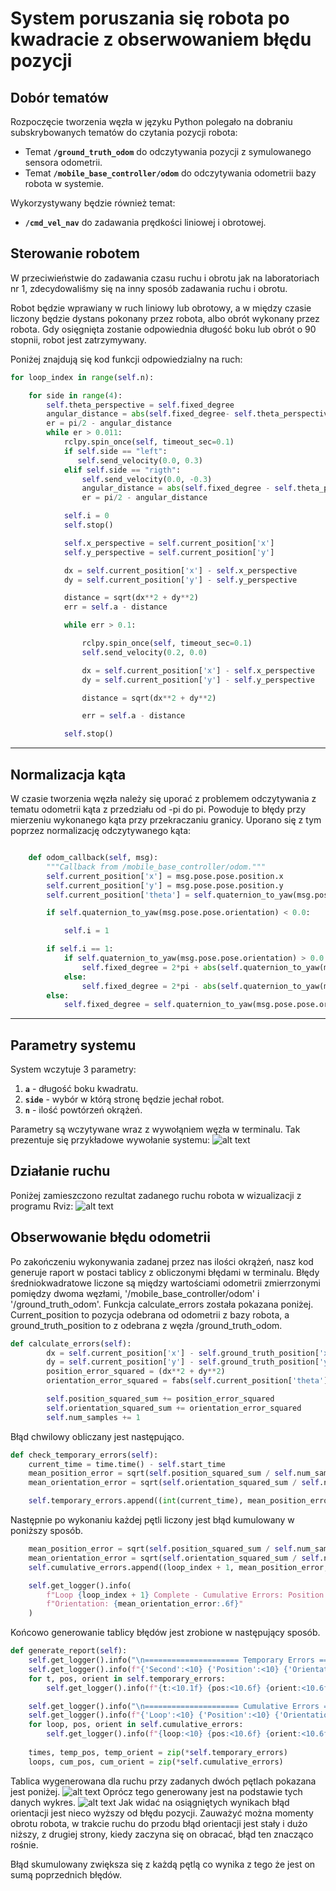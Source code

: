 # System poruszania się robota po kwadracie z obserwowaniem błędu pozycji

## Dobór tematów  

Rozpoczęcie tworzenia węzła w języku Python polegało na dobraniu subskrybowanych tematów do czytania pozycji robota:

- Temat **`/ground_truth_odom`** do odczytywania pozycji z symulowanego sensora odometrii.  
- Temat **`/mobile_base_controller/odom`** do odczytywania odometrii bazy robota w systemie.

Wykorzystywany będzie również temat:

- **`/cmd_vel_nav`** do zadawania prędkości liniowej i obrotowej.

## Sterowanie robotem

W przeciwieństwie do zadawania czasu ruchu i obrotu jak na laboratoriach nr 1, zdecydowaliśmy się na inny sposób zadawania ruchu i obrotu. 

Robot będzie wprawiany w ruch liniowy lub obrotowy, a w między czasie liczony będzie dystans pokonany przez robota, albo obrót wykonany przez robota. Gdy osięgnięta zostanie odpowiednia długość boku lub obrót o 90 stopnii, robot jest zatrzymywany.

Poniżej znajdują się kod funkcji odpowiedzialny na ruch:

```python
for loop_index in range(self.n):

    for side in range(4):
        self.theta_perspective = self.fixed_degree
        angular_distance = abs(self.fixed_degree- self.theta_perspective)
        er = pi/2 - angular_distance
        while er > 0.011:
            rclpy.spin_once(self, timeout_sec=0.1)
            if self.side == "left":
               self.send_velocity(0.0, 0.3)
            elif self.side == "rigth":
                self.send_velocity(0.0, -0.3)
                angular_distance = abs(self.fixed_degree - self.theta_perspective)
                er = pi/2 - angular_distance

            self.i = 0
            self.stop()

            self.x_perspective = self.current_position['x']
            self.y_perspective = self.current_position['y']

            dx = self.current_position['x'] - self.x_perspective
            dy = self.current_position['y'] - self.y_perspective

            distance = sqrt(dx**2 + dy**2)
            err = self.a - distance

            while err > 0.1:

                rclpy.spin_once(self, timeout_sec=0.1)
                self.send_velocity(0.2, 0.0)

                dx = self.current_position['x'] - self.x_perspective
                dy = self.current_position['y'] - self.y_perspective

                distance = sqrt(dx**2 + dy**2)

                err = self.a - distance

            self.stop()
```

---

## Normalizacja kąta

W czasie tworzenia węzła należy się uporać z problemem odczytywania z tematu odometrii kąta z przedziału od -pi do pi. Powoduje to błędy przy mierzeniu wykonanego kąta przy przekraczaniu granicy. Uporano się z tym poprzez normalizację odczytywanego kąta:

```python

    def odom_callback(self, msg):
        """Callback from /mobile_base_controller/odom."""
        self.current_position['x'] = msg.pose.pose.position.x
        self.current_position['y'] = msg.pose.pose.position.y
        self.current_position['theta'] = self.quaternion_to_yaw(msg.pose.pose.orientation)

        if self.quaternion_to_yaw(msg.pose.pose.orientation) < 0.0:

            self.i = 1

        if self.i == 1:
            if self.quaternion_to_yaw(msg.pose.pose.orientation) > 0.0:
                self.fixed_degree = 2*pi + abs(self.quaternion_to_yaw(msg.pose.pose.orientation))                            
            else:
                self.fixed_degree = 2*pi - abs(self.quaternion_to_yaw(msg.pose.pose.orientation))
        else:
            self.fixed_degree = self.quaternion_to_yaw(msg.pose.pose.orientation)

```

---

## Parametry systemu

System wczytuje 3 parametry:

1. **`a`** - długość boku kwadratu.  
2. **`side`** - wybór w którą stronę będzie jechał robot.
3. **`n`** - ilość powtórzeń okrążeń.

Parametry są wczytywane wraz z wywołąniem węzła w terminalu. Tak prezentuje się przykładowe wywołanie systemu:
![alt text](projekt1/foty/command_kwadrat.png)

## Działanie ruchu

Poniżej zamieszczono rezultat zadanego ruchu robota w wizualizacji z programu Rviz:
![alt text](projekt1/foty/kwadrat.png)

## Obserwowanie błędu odometrii
Po zakończeniu wykonywania zadanej przez nas ilości okrążeń, nasz kod generuje raport w postaci tablicy z obliczonymi błędami w terminalu. Błędy średniokwadratowe liczone są między wartościami odometrii zmierrzonymi pomiędzy dwoma węzłami, '/mobile_base_controller/odom' i '/ground_truth_odom'. Funkcja calculate_errors została pokazana poniżej. Current_position to pozycja odebrana od odometrii z bazy robota, a ground_truth_position to z odebrana z węzła /ground_truth_odom.
```python
def calculate_errors(self):
        dx = self.current_position['x'] - self.ground_truth_position['x']
        dy = self.current_position['y'] - self.ground_truth_position['y']
        position_error_squared = (dx**2 + dy**2)
        orientation_error_squared = fabs(self.current_position['theta'] - self.ground_truth_position['theta'])**2

        self.position_squared_sum += position_error_squared
        self.orientation_squared_sum += orientation_error_squared
        self.num_samples += 1
```
Błąd chwilowy obliczany jest następująco.
```python
def check_temporary_errors(self):
    current_time = time.time() - self.start_time
    mean_position_error = sqrt(self.position_squared_sum / self.num_samples)
    mean_orientation_error = sqrt(self.orientation_squared_sum / self.num_samples)

    self.temporary_errors.append((int(current_time), mean_position_error, mean_orientation_error))
```
Następnie po wykonaniu każdej pętli liczony jest błąd kumulowany w poniższy sposób.
```python
    mean_position_error = sqrt(self.position_squared_sum / self.num_samples)
    mean_orientation_error = sqrt(self.orientation_squared_sum / self.num_samples)
    self.cumulative_errors.append((loop_index + 1, mean_position_error, mean_orientation_error))

    self.get_logger().info(
        f"Loop {loop_index + 1} Complete - Cumulative Errors: Position: {mean_position_error:.6f}, "
        f"Orientation: {mean_orientation_error:.6f}"
    )
```
Końcowo generowanie tablicy błędów jest zrobione w następujący sposób.
```python
def generate_report(self):
    self.get_logger().info("\n===================== Temporary Errors =====================")
    self.get_logger().info(f"{'Second':<10} {'Position':<10} {'Orientation':<10}")
    for t, pos, orient in self.temporary_errors:
        self.get_logger().info(f"{t:<10.1f} {pos:<10.6f} {orient:<10.6f}")

    self.get_logger().info("\n===================== Cumulative Errors =====================")
    self.get_logger().info(f"{'Loop':<10} {'Position':<10} {'Orientation':<10}")
    for loop, pos, orient in self.cumulative_errors:
        self.get_logger().info(f"{loop:<10} {pos:<10.6f} {orient:<10.6f}")
    
    times, temp_pos, temp_orient = zip(*self.temporary_errors)
    loops, cum_pos, cum_orient = zip(*self.cumulative_errors)   
```

Tablica wygenerowana dla ruchu przy zadanych dwóch pętlach pokazana jest poniżej.
![alt text](image-1.png)
Oprócz tego generowany jest na podstawie tych danych wykres.
![alt text](projekt1/foty/wykresy2.png)
Jak widać na osiągniętych wynikach błąd orientacji jest nieco wyższy od błędu pozycji. Zauważyć można momenty obrotu robota, w trakcie ruchu do przodu błąd orientacji jest stały i dużo niższy, z drugiej strony, kiedy zaczyna się on obracać, błąd ten znacząco rośnie.

Błąd skumulowany zwiększa się z każdą pętlą co wynika z tego że jest on sumą poprzednich błędów.
